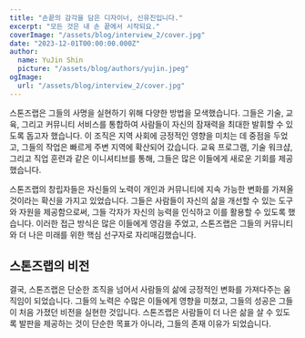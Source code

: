 ```yaml
---
title: "손끝의 감각을 담은 디자이너, 신유진입니다."
excerpt: "모든 것은 내 손 끝에서 시작되요."
coverImage: "/assets/blog/interview_2/cover.jpg"
date: "2023-12-01T00:00:00.000Z"
author:
  name: YuJin Shin
  picture: "/assets/blog/authors/yujin.jpeg"
ogImage:
  url: "/assets/blog/interview_2/cover.jpg"
---
```


스톤즈랩은 그들의 사명을 실현하기 위해 다양한 방법을 모색했습니다. 그들은 기술, 교육, 그리고 커뮤니티 서비스를 통합하여 사람들이 자신의 잠재력을 최대한 발휘할 수 있도록 돕고자 했습니다. 이 조직은 지역 사회에 긍정적인 영향을 미치는 데 중점을 두었고, 그들의 작업은 빠르게 주변 지역에 확산되어 갔습니다. 교육 프로그램, 기술 워크샵, 그리고 직업 훈련과 같은 이니셔티브를 통해, 그들은 많은 이들에게 새로운 기회를 제공했습니다.

스톤즈랩의 창립자들은 자신들의 노력이 개인과 커뮤니티에 지속 가능한 변화를 가져올 것이라는 확신을 가지고 있었습니다. 그들은 사람들이 자신의 삶을 개선할 수 있는 도구와 자원을 제공함으로써, 그들 각자가 자신의 능력을 인식하고 이를 활용할 수 있도록 했습니다. 이러한 접근 방식은 많은 이들에게 영감을 주었고, 스톤즈랩은 그들의 커뮤니티와 더 나은 미래를 위한 핵심 선구자로 자리매김했습니다.

## 스톤즈랩의 비전

결국, 스톤즈랩은 단순한 조직을 넘어서 사람들의 삶에 긍정적인 변화를 가져다주는 움직임이 되었습니다. 그들의 노력은 수많은 이들에게 영향을 미쳤고, 그들의 성공은 그들이 처음 가졌던 비전을 실현한 것입니다. 스톤즈랩은 사람들이 더 나은 삶을 살 수 있도록 발판을 제공하는 것이 단순한 목표가 아니라, 그들의 존재 이유가 되었습니다.
